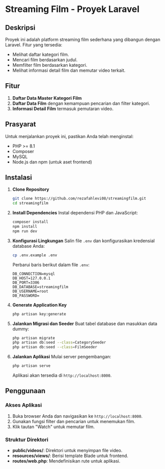 # Streaming Film - Proyek Laravel

## Deskripsi
Proyek ini adalah platform streaming film sederhana yang dibangun dengan Laravel. Fitur yang tersedia:
- Melihat daftar kategori film.
- Mencari film berdasarkan judul.
- Memfilter film berdasarkan kategori.
- Melihat informasi detail film dan memutar video terkait.

## Fitur
1. **Daftar Data Master Kategori Film**
2. **Daftar Data Film** dengan kemampuan pencarian dan filter kategori.
3. **Informasi Detail Film** termasuk pemutaran video.

## Prasyarat
Untuk menjalankan proyek ini, pastikan Anda telah menginstal:
- PHP >= 8.1
- Composer
- MySQL
- Node.js dan npm (untuk aset frontend)

## Instalasi

1. **Clone Repository**
   ```bash
   git clone https://github.com/rezafahlevi08/streamingfilm.git
   cd streamingfilm
   ```

2. **Install Dependencies**
   Instal dependensi PHP dan JavaScript:
   ```bash
   composer install
   npm install
   npm run dev
   ```

3. **Konfigurasi Lingkungan**
   Salin file `.env` dan konfigurasikan kredensial database Anda:
   ```bash
   cp .env.example .env
   ```
   Perbarui baris berikut dalam file `.env`:
   ```env
   DB_CONNECTION=mysql
   DB_HOST=127.0.0.1
   DB_PORT=3306
   DB_DATABASE=streamingfilm
   DB_USERNAME=root
   DB_PASSWORD=
   ```

4. **Generate Application Key**
   ```bash
   php artisan key:generate
   ```

5. **Jalankan Migrasi dan Seeder**
   Buat tabel database dan masukkan data dummy:
   ```bash
   php artisan migrate
   php artisan db:seed --class=CategorySeeder
   php artisan db:seed --class=FilmSeeder
   ```

6. **Jalankan Aplikasi**
   Mulai server pengembangan:
   ```bash
   php artisan serve
   ```
   Aplikasi akan tersedia di `http://localhost:8000`.

## Penggunaan

### Akses Aplikasi
1. Buka browser Anda dan navigasikan ke `http://localhost:8000`.
2. Gunakan fungsi filter dan pencarian untuk menemukan film.
3. Klik tautan "Watch" untuk memutar film.

### Struktur Direktori
- **public/videos/**: Direktori untuk menyimpan file video.
- **resources/views/**: Berisi template Blade untuk frontend.
- **routes/web.php**: Mendefinisikan rute untuk aplikasi.

